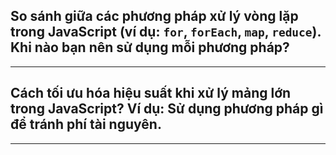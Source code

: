 ## So sánh giữa các phương pháp xử lý vòng lặp trong JavaScript (ví dụ: `for`, `forEach`, `map`, `reduce`). Khi nào bạn nên sử dụng mỗi phương pháp?

---

## Cách tối ưu hóa hiệu suất khi xử lý mảng lớn trong JavaScript? Ví dụ: Sử dụng phương pháp gì để tránh phí tài nguyên.

---